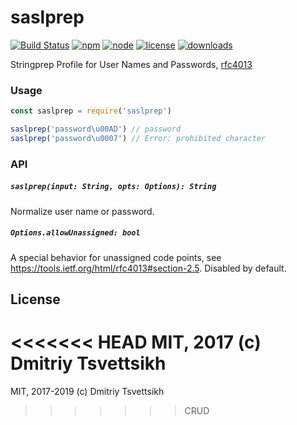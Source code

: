 # saslprep
[![Build Status](https://travis-ci.org/reklatsmasters/saslprep.svg?branch=master)](https://travis-ci.org/reklatsmasters/saslprep)
[![npm](https://img.shields.io/npm/v/saslprep.svg)](https://npmjs.org/package/saslprep)
[![node](https://img.shields.io/node/v/saslprep.svg)](https://npmjs.org/package/saslprep)
[![license](https://img.shields.io/npm/l/saslprep.svg)](https://npmjs.org/package/saslprep)
[![downloads](https://img.shields.io/npm/dm/saslprep.svg)](https://npmjs.org/package/saslprep)

Stringprep Profile for User Names and Passwords, [rfc4013](https://tools.ietf.org/html/rfc4013)

### Usage

```js
const saslprep = require('saslprep')

saslprep('password\u00AD') // password
saslprep('password\u0007') // Error: prohibited character
```

### API

##### `saslprep(input: String, opts: Options): String`

Normalize user name or password.

##### `Options.allowUnassigned: bool`

A special behavior for unassigned code points, see https://tools.ietf.org/html/rfc4013#section-2.5. Disabled by default.

## License

<<<<<<< HEAD
MIT, 2017 (c) Dmitriy Tsvettsikh
=======
MIT, 2017-2019 (c) Dmitriy Tsvettsikh
>>>>>>> CRUD
